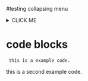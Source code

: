 #testing collapsing  menu

<details><summary>CLICK ME</summary>
<p>

#### We can hide anything, even code!

    ```ruby
      puts "Hello World"
    ```

</p>
</details>

# code blocks 

     this is a example code.
  this is a second example code.
